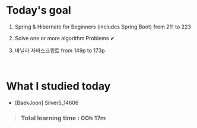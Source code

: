 # Today's goal

1. Spring & Hibernate for Beginners (includes Spring Boot) from 211 to 223

2. Solve one or more algorithm Problems ✔

3. 바닐라 자바스크립트 from 149p to 173p

<br>

# What I studied today

* [BaekJoon] Silver5_14606

><h3>Total learning time : 00h 17m</h3>